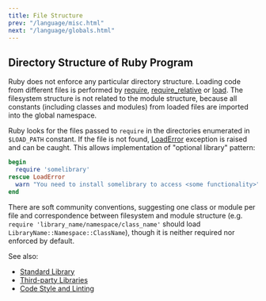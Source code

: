 ```yaml
---
title: File Structure
prev: "/language/misc.html"
next: "/language/globals.html"
---
```


## Directory Structure of Ruby Program[](#directory-structure-of-ruby-program)

Ruby does not enforce any particular directory structure. Loading code
from different files is performed by <a
href='https://ruby-doc.org/core-2.6/Kernel.html#method-i-require'
class='ruby-doc remote' target='_blank'>require</a>, <a
href='https://ruby-doc.org/core-2.6/Kernel.html#method-i-require_relative'
class='ruby-doc remote' target='_blank'>require\_relative</a> or <a
href='https://ruby-doc.org/core-2.6/Kernel.html#method-i-load'
class='ruby-doc remote' target='_blank'>load</a>. The filesystem
structure is not related to the module structure, because all constants
(including classes and modules) from loaded files are imported into the
global namespace.

Ruby looks for the files passed to `require` in the directories
enumerated in `$LOAD_PATH` constant. If the file is not found,
[LoadError](../builtin/exception/exception-classes.md#loaderror)
exception is raised and can be caught. This allows implementation of
"optional library" pattern:


```ruby
begin
  require 'somelibrary'
rescue LoadError
  warn "You need to install somelibrary to access <some functionality>"
end
```

There are soft community conventions, suggesting one class or module per
file and correspondence between filesystem and module structure (e.g.
`require 'library_name/namespace/class_name'` should load
`LibraryName::Namespace::ClassName`), though it is neither required nor
enforced by default.

See also:

* [Standard Library](../stdlib.md)
* [Third-party Libraries](../developing/libraries.md)
* [Code Style and Linting](../developing/code-style.md)

